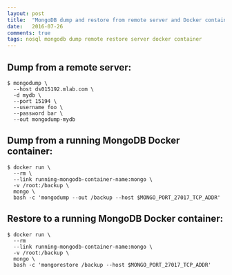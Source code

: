 ```yaml
---
layout: post
title:  "MongoDB dump and restore from remote server and Docker container"
date:   2016-07-26
comments: true
tags: nosql mongodb dump remote restore server docker container
---
```


Dump from a remote server:
--------------------------

    $ mongodump \
      --host ds015192.mlab.com \
      -d mydb \
      --port 15194 \
      --username foo \
      --password bar \
      --out mongodump-mydb

Dump from a running MongoDB Docker container:
---------------------------------------------

    $ docker run \
      --rm \
      --link running-mongodb-container-name:mongo \
      -v /root:/backup \
      mongo \
      bash -c 'mongodump --out /backup --host $MONGO_PORT_27017_TCP_ADDR'

Restore to a running MongoDB Docker container: 
----------------------------------------------

    $ docker run \
      --rm
      --link running-mongodb-container-name:mongo \
      -v /root:/backup \
      mongo \
      bash -c 'mongorestore /backup --host $MONGO_PORT_27017_TCP_ADDR'
